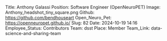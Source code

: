 Title: Anthony Galassi
Position: Software Engineer (OpenNeuroPET)
Image: Anthony_headshot_tiny_square.png
Github: https://github.com/bendhouseart
Open_Neuro_Pet: https://openneuropet.github.io/
Slug: 82
Date: 2024-10-19 14:16
Employee_Status: Contributors
Team: dsst
Place: Member
Team_Link: data-science-and-sharing-team